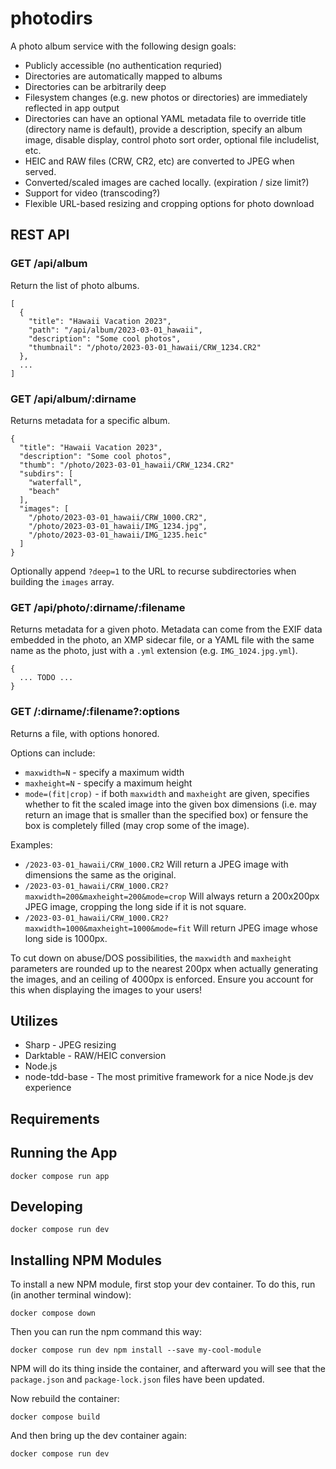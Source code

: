 # photodirs

A photo album service with the following design goals:

* Publicly accessible (no authentication requried)
* Directories are automatically mapped to albums
* Directories can be arbitrarily deep
* Filesystem changes (e.g. new photos or directories) are immediately reflected
in app output
* Directories can have an optional YAML metadata file to override title
(directory name is default), provide a description, specify an album image,
    disable display, control photo sort order, optional file includelist, etc.
* HEIC and RAW files (CRW, CR2, etc) are converted to JPEG when served.
* Converted/scaled images are cached locally. (expiration / size limit?)
* Support for video (transcoding?)
* Flexible URL-based resizing and cropping options for photo download

## REST API

### GET /api/album
Return the list of photo albums.
```
[
  { 
    "title": "Hawaii Vacation 2023",
    "path": "/api/album/2023-03-01_hawaii",
    "description": "Some cool photos",
    "thumbnail": "/photo/2023-03-01_hawaii/CRW_1234.CR2"
  },
  ...
]
```

### GET /api/album/:dirname
Returns metadata for a specific album.
```
{
  "title": "Hawaii Vacation 2023",
  "description": "Some cool photos",
  "thumb": "/photo/2023-03-01_hawaii/CRW_1234.CR2"
  "subdirs": [
    "waterfall",
    "beach"
  ],
  "images": [
    "/photo/2023-03-01_hawaii/CRW_1000.CR2",
    "/photo/2023-03-01_hawaii/IMG_1234.jpg",
    "/photo/2023-03-01_hawaii/IMG_1235.heic"
  ]
}
```

Optionally append `?deep=1` to the URL to recurse subdirectories when building the `images`
array.

### GET /api/photo/:dirname/:filename
Returns metadata for a given photo. Metadata can come from the EXIF data
embedded in the photo, an XMP sidecar file, or a YAML file with the same name
as the photo, just with a `.yml` extension (e.g. `IMG_1024.jpg.yml`).

```
{
  ... TODO ...
}
```

### GET /:dirname/:filename?:options
Returns a file, with options honored.

Options can include:
* `maxwidth=N` - specify a maximum width
* `maxheight=N` - specify a maximum height
* `mode=(fit|crop)` - if both `maxwidth` and `maxheight` are given, specifies
whether to fit the scaled image into the given box dimensions (i.e. may return
  an image that is smaller than the specified box) or fensure the box is
completely filled (may crop some of the image).

Examples:
* `/2023-03-01_hawaii/CRW_1000.CR2` Will return a JPEG image with
dimensions the same as the original.
* `/2023-03-01_hawaii/CRW_1000.CR2?maxwidth=200&maxheight=200&mode=crop`
Will always return a 200x200px JPEG image, cropping the long side if it is not
square.
* `/2023-03-01_hawaii/CRW_1000.CR2?maxwidth=1000&maxheight=1000&mode=fit`
Will return JPEG image whose long side is 1000px.

To cut down on abuse/DOS possibilities, the `maxwidth` and `maxheight` parameters are
rounded up to the nearest 200px when actually generating the images, and an
ceiling of 4000px is enforced. Ensure you account for this when displaying the
images to your users!

## Utilizes
* Sharp - JPEG resizing
* Darktable - RAW/HEIC conversion
* Node.js
* node-tdd-base - The most primitive framework for a nice Node.js dev experience

## Requirements

## Running the App
```
docker compose run app
```

## Developing
```
docker compose run dev
```

## Installing NPM Modules

To install a new NPM module, first stop your dev container. To do this, run (in another terminal window):
```
docker compose down
```
Then you can run the npm command this way:
```
docker compose run dev npm install --save my-cool-module
```
NPM will do its thing inside the container, and afterward you will see that the `package.json` and `package-lock.json` files have been updated.

Now rebuild the container:
```
docker compose build
```
And then bring up the dev container again:
```
docker compose run dev
```
